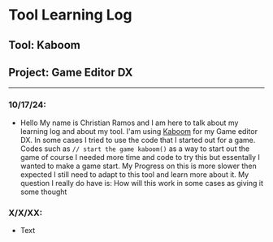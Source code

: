 # Tool Learning Log

## Tool: Kaboom

## Project: Game Editor DX

---

### 10/17/24:
* Hello My name is Christian Ramos and I am here to talk about my learning log and about my tool.
 I'am using [Kaboom](https://kaboomjs.com/)  for my Game editor DX. In some cases I tried to use the code that I started out for a game.
 Codes such as ```// start the game kaboom()``` as a way to start out the game of course I needed more time and code to try this but essentally I wanted to make a game start.
My Progress on this is more slower then expected I still need to adapt to this tool and learn more about it.
My question I really do have is: How will this work in some cases as giving it some thought 

  

### X/X/XX:
* Text


<!-- 
* Links you used today (websites, videos, etc)
* Things you tried, progress you made, etc
* Challenges, a-ha moments, etc
* Questions you still have
* What you're going to try next
-->
